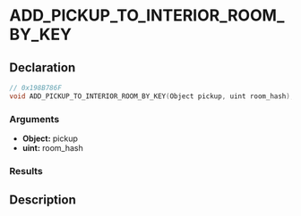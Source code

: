 # ADD_PICKUP_TO_INTERIOR_ROOM_BY_KEY

## Declaration
```cpp
// 0x198B786F
void ADD_PICKUP_TO_INTERIOR_ROOM_BY_KEY(Object pickup, uint room_hash);
```

### Arguments
- **Object:** pickup
- **uint:** room_hash

### Results

## Description
